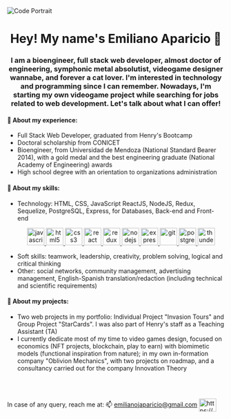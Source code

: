 <img src="https://github.com/NoahReaver/NoahReaver/blob/main/PortraitGH.png" alt="Code Portrait"/>

<h1 align="center">Hey! My name's Emiliano Aparicio 👋</h1>

<h3 align="center">I am a bioengineer, full stack web developer, almost doctor of engineering, symphonic metal absolutist, videogame designer wannabe, and forever a cat lover. I'm interested in technology and programming since I can remember. Nowadays, I'm starting my own videogame project while searching for jobs related to web development. Let's talk about what I can offer!</h3>

<h4>🧐 About my experience:</h4>
<ul>
  <li>Full Stack Web Developer, graduated from Henry's Bootcamp</li>
  <li>Doctoral scholarship from CONICET</li>
  <li>Bioengineer, from Universidad de Mendoza (National Standard Bearer 2014), with a gold medal and the best engineering graduate (National Academy of Engineering) awards</li>
  <li>High school degree with an orientation to organizations administration</li>
</ul>

<h4>🧠 About my skills:</h4>
<ul>
  <li>Technology: HTML, CSS, JavaScript ReactJS, NodeJS, Redux, Sequelize, PostgreSQL, Express, for Databases, Back-end and Front-end </br> 
<p align="center">
  <a href="https://developer.mozilla.org/en-US/docs/Web/JavaScript" target="_blank"> <img src="https://upload.wikimedia.org/wikipedia/commons/thumb/9/99/Unofficial_JavaScript_logo_2.svg/1024px-Unofficial_JavaScript_logo_2.svg.png" alt="javascript" width="40" height="40"/> </a> 
  <a href="https://www.w3.org/html/" target="_blank"> <img src="https://upload.wikimedia.org/wikipedia/commons/thumb/3/38/HTML5_Badge.svg/600px-HTML5_Badge.svg.png" alt="html5" width="40" height="40"/> </a>
  <a href="https://www.w3schools.com/css/" target="_blank"> <img src="https://cdn4.iconfinder.com/data/icons/social-media-logos-6/512/121-css3-512.png" alt="css3" width="40" height="40"/> </a> 
  <a href="https://reactjs.org/" target="_blank"> <img src="https://seeklogo.com/images/R/react-logo-7B3CE81517-seeklogo.com.png" alt="react" width="40" height="40"/> </a> 
  <a href="https://redux.js.org" target="_blank"> <img src="https://seeklogo.com/images/R/redux-logo-9CA6836C12-seeklogo.com.png" alt="redux" width="40" height="40"/> 
  <a href="https://nodejs.org" target="_blank"> <img src="https://cdn.pixabay.com/photo/2015/04/23/17/41/node-js-736399_960_720.png" alt="nodejs" height="40"/> </a>
  <a href="https://expressjs.com" target="_blank"> <img src="https://i.cloudup.com/zfY6lL7eFa-3000x3000.png" alt="express" height="40"/> </a> 
  <a href="https://git-scm.com/" target="_blank"> <img src="https://www.vectorlogo.zone/logos/git-scm/git-scm-icon.svg" alt="git" width="40" height="40"/> </a> 
  <a href="https://www.postgresql.org" target="_blank"> <img src="https://upload.wikimedia.org/wikipedia/commons/thumb/2/29/Postgresql_elephant.svg/1200px-Postgresql_elephant.svg.png" alt="postgresql" width="40" height="40"/> </a> 
  <a href="https://www.thunderclient.com/" target="_blank"> <img src="https://img.stackshare.io/service/25390/default_b75b4798687f3a8ac77b1c03ce99c60560b06ccb.jpg" alt="thunderClient" width="40" height="40"/> </a>
  <li>Soft skills: teamwork, leadership, creativity, problem solving, logical and critical thinking</li>
  <li>Other: social networks, community management, advertising management, English-Spanish translation/redaction (including technical and scientific requirements)</li>
</ul>


<h4>🦾 About my projects:</h4>
<ul>
  <li>Two web projects in my portfolio: Individual Project "Invasion Tours" and Group Project "StarCards". I was also part of Henry's staff as a Teaching Assistant (TA)</li>
  <li>I currently dedicate most of my time to video games design, focused on economics (NFT projects, blockchain, play to earn) with biomimetic models (functional inspiration from nature); in my own in-formation company "Oblivion Mechanics", with two projects on roadmap, and a consultancy carried out for the company Innovation Theory</li>
</ul>

<br></br>
<p align="left">
In case of any query, reach me at: 📫 <a href = "mailto:emilianojaparicio@gmail.com">emilianojaparicio@gmail.com</a>
<a href="https://www.linkedin.com/in/emiliano-aparicio-8b9757236" target="_blank"><img align="center" src="https://cdn.jsdelivr.net/npm/simple-icons@3.0.1/icons/linkedin.svg" alt="https://www.linkedin.com/in/emiliano-aparicio-8b9757236" height="30" width="40" /></a>
</p>
